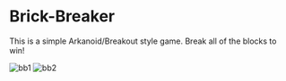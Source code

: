 # Brick-Breaker
This is a simple Arkanoid/Breakout style game. Break all of the blocks to win!

![bb1](https://user-images.githubusercontent.com/64513233/137975151-087ccaf9-4b38-4683-af05-664fecbac4de.PNG)
![bb2](https://user-images.githubusercontent.com/64513233/137975161-04ca30a6-6a73-4ba0-9ba3-6385590ba368.PNG)
